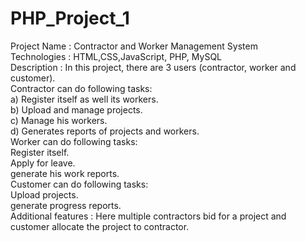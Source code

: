 # PHP_Project_1
Project Name : Contractor and Worker Management System<br>
Technologies : HTML,CSS,JavaScript, PHP, MySQL<br>
Description : In this project, there are 3 users (contractor, worker and customer).<br>
Contractor can do following tasks:<br>
a) Register itself as well its workers.<br>
b) Upload and manage projects.<br>
c) Manage his workers.<br>
d) Generates reports of projects and workers.<br>
Worker can do following tasks:<br>
    Register itself.<br>
    Apply for leave.<br>
    generate his work reports.<br>
Customer can do following tasks:<br>
    Upload projects.<br>
    generate progress reports.<br>
Additional features : Here multiple contractors bid for a project and customer allocate the project to contractor.
  
